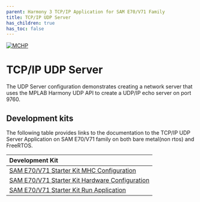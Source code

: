 ```yaml
---
parent: Harmony 3 TCP/IP Application for SAM E70/V71 Family
title: TCP/IP UDP Server
has_children: true
has_toc: false
---
```

[![MCHP](https://www.microchip.com/ResourcePackages/Microchip/assets/dist/images/logo.png)](https://www.microchip.com)

# TCP/IP UDP Server

The UDP  Server configuration demonstrates creating a network server that uses the MPLAB Harmony UDP API to create a UDP/IP echo server on port 9760.

## Development kits

The following table provides links to the documentation to the TCP/IP UDP Server Application on SAM E70/V71 family on both bare metal(non rtos) and FreeRTOS.


| Development Kit |
|:---------|
|[SAM E70/V71 Starter Kit MHC Configuration](docs/readme_mhc_configuration.md) |
|[SAM E70/V71 Starter Kit Hardware Configuration](docs/readme_hardware_configuration.md) |
|[SAM E70/V71 Starter Kit Run Application](docs/readme_run_application.md) |
